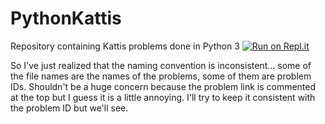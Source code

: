 # PythonKattis
Repository containing Kattis problems done in Python 3
[![Run on Repl.it](https://repl.it/badge/github/Hyperwizard42/PythonKattis)](https://repl.it/github/Hyperwizard42/PythonKattis)

So I've just realized that the naming convention is inconsistent... some of the file names are the names of the problems, some of them are problem IDs. Shouldn't be a huge concern because the problem link is commented at the top but I guess it is a little annoying. I'll try to keep it consistent with the problem ID but we'll see. 
